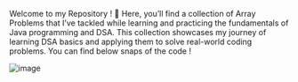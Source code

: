 Welcome to my Repository ! 🚀 Here, you’ll find a collection of Array Problems that I’ve tackled while learning and practicing the fundamentals of Java programming and DSA. This collection showcases my journey of learning DSA basics and applying them to solve real-world coding problems.
You can find below snaps of the code !

![image](https://github.com/user-attachments/assets/3f397b11-4bba-4fa7-95e1-0a848570aeb7)
